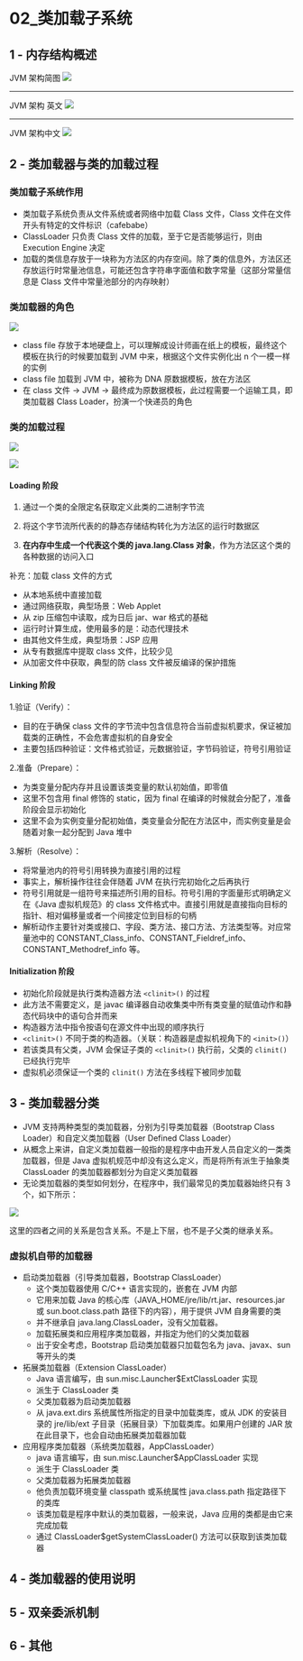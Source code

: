 # 02_类加载子系统

## 1 - 内存结构概述

JVM 架构简图
![](./pic/02_JVM架构_简图.drawio.png)

---

JVM 架构 英文
![](./pic/02_JVM架构_英文.drawio.png)

---

JVM 架构中文
![](./pic/02_JVM架构_中文.drawio.png)

## 2 - 类加载器与类的加载过程

### 类加载子系统作用

- 类加载子系统负责从文件系统或者网络中加载 Class 文件，Class 文件在文件开头有特定的文件标识（cafebabe）
- ClassLoader 只负责 Class 文件的加载，至于它是否能够运行，则由 Execution Engine 决定
- 加载的类信息存放于一块称为方法区的内存空间。除了类的信息外，方法区还存放运行时常量池信息，可能还包含字符串字面值和数字常量（这部分常量信息是 Class 文件中常量池部分的内存映射）

### 类加载器的角色

![](./pic/02_类加载器的角色.drawio.png)

- class file 存放于本地硬盘上，可以理解成设计师画在纸上的模板，最终这个模板在执行的时候要加载到 JVM 中来，根据这个文件实例化出 n 个一模一样的实例
- class file 加载到 JVM 中，被称为 DNA 原数据模板，放在方法区
- 在 class 文件 -> JVM -> 最终成为原数据模板，此过程需要一个运输工具，即类加载器 Class Loader，扮演一个快递员的角色

 ### 类的加载过程



![](./pic/02_类加载过程.drawio.png)



![](./pic/02_类加载.drawio.png)

#### Loading 阶段

1. 通过一个类的全限定名获取定义此类的二进制字节流

2. 将这个字节流所代表的的静态存储结构转化为方法区的运行时数据区

3. **在内存中生成一个代表这个类的 java.lang.Class 对象**，作为方法区这个类的各种数据的访问入口

补充：加载 class 文件的方式

- 从本地系统中直接加载
- 通过网络获取，典型场景：Web Applet
- 从 zip 压缩包中读取，成为日后 jar、war 格式的基础
- 运行时计算生成，使用最多的是：动态代理技术
- 由其他文件生成，典型场景：JSP 应用
- 从专有数据库中提取 class 文件，比较少见
- 从加密文件中获取，典型的防 class 文件被反编译的保护措施

#### Linking 阶段

1.验证（Verify）：
- 目的在于确保 class 文件的字节流中包含信息符合当前虚拟机要求，保证被加载类的正确性，不会危害虚拟机的自身安全
- 主要包括四种验证：文件格式验证，元数据验证，字节码验证，符号引用验证

2.准备（Prepare）：

- 为类变量分配内存并且设置该类变量的默认初始值，即零值
- 这里不包含用 final 修饰的 static，因为 final 在编译的时候就会分配了，准备阶段会显示初始化
- 这里不会为实例变量分配初始值，类变量会分配在方法区中，而实例变量是会随着对象一起分配到 Java 堆中

3.解析（Resolve）：

- 将常量池内的符号引用转换为直接引用的过程
- 事实上，解析操作往往会伴随着 JVM 在执行完初始化之后再执行
- 符号引用就是一组符号来描述所引用的目标。符号引用的字面量形式明确定义在《Java 虚拟机规范》的 class 文件格式中。直接引用就是直接指向目标的指针、相对偏移量或者一个间接定位到目标的句柄
- 解析动作主要针对类或接口、字段、类方法、接口方法、方法类型等。对应常量池中的 CONSTANT_Class_info、CONSTANT_Fieldref_info、CONSTANT_Methodref_info 等。

#### Initialization 阶段

- 初始化阶段就是执行类构造器方法 `<clinit>()` 的过程
- 此方法不需要定义，是 javac 编译器自动收集类中所有类变量的赋值动作和静态代码块中的语句合并而来
- 构造器方法中指令按语句在源文件中出现的顺序执行
- `<clinit>()` 不同于类的构造器。（关联：构造器是虚拟机视角下的 `<init>()`）
- 若该类具有父类，JVM 会保证子类的 `<clinit>()` 执行前，父类的 `clinit()` 已经执行完毕
- 虚拟机必须保证一个类的 `clinit()` 方法在多线程下被同步加载



## 3 - 类加载器分类

- JVM 支持两种类型的类加载器，分别为引导类加载器（Bootstrap Class Loader）和自定义类加载器（User Defined Class Loader）
- 从概念上来讲，自定义类加载器一般指的是程序中由开发人员自定义的一类类加载器，但是 Java 虚拟机规范中却没有这么定义，而是将所有派生于抽象类 ClassLoader 的类加载器都划分为自定义类加载器
- 无论类加载器的类型如何划分，在程序中，我们最常见的类加载器始终只有 3 个，如下所示：

![](./pic/02_类加载器.drawio.png)

这里的四者之间的关系是包含关系。不是上下层，也不是子父类的继承关系。

### 虚拟机自带的加载器

- 启动类加载器（引导类加载器，Bootstrap ClassLoader）
  - 这个类加载器使用 C/C++ 语言实现的，嵌套在 JVM 内部
  - 它用来加载 Java 的核心库（JAVA_HOME/jre/lib/rt.jar、resources.jar 或 sun.boot.class.path 路径下的内容），用于提供 JVM 自身需要的类
  - 并不继承自 java.lang.ClassLoader，没有父加载器。
  - 加载拓展类和应用程序类加载器，并指定为他们的父类加载器
  - 出于安全考虑，Bootstrap 启动类加载器只加载包名为 java、javax、sun 等开头的类
- 拓展类加载器（Extension ClassLoader）
  - Java 语言编写，由 sun.misc.Launcher$ExtClassLoader 实现
  - 派生于 ClassLoader 类
  - 父类加载器为启动类加载器
  - 从 java.ext.dirs 系统属性所指定的目录中加载类库，或从 JDK 的安装目录的 jre/lib/ext 子目录（拓展目录）下加载类库。如果用户创建的 JAR 放在此目录下，也会自动由拓展类加载器加载
- 应用程序类加载器（系统类加载器，AppClassLoader）
  - java 语言编写，由 sun.misc.Launcher$AppClassLoader 实现
  - 派生于 ClassLoader 类
  - 父类加载器为拓展类加载器
  - 他负责加载环境变量 classpath 或系统属性 java.class.path 指定路径下的类库
  - 该类加载是程序中默认的类加载器，一般来说，Java 应用的类都是由它来完成加载
  - 通过 ClassLoader$getSystemClassLoader() 方法可以获取到该类加载器

## 4 - 类加载器的使用说明

## 5 - 双亲委派机制

## 6 - 其他